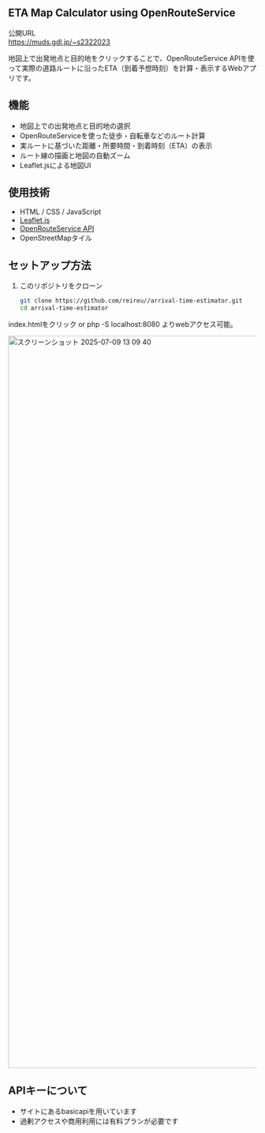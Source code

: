 ## ETA Map Calculator using OpenRouteService

公開URL<br>
https://muds.gdl.jp/~s2322023

地図上で出発地点と目的地をクリックすることで、OpenRouteService APIを使って実際の道路ルートに沿ったETA（到着予想時刻）を計算・表示するWebアプリです。

## 機能

- 地図上での出発地点と目的地の選択
- OpenRouteServiceを使った徒歩・自転車などのルート計算
- 実ルートに基づいた距離・所要時間・到着時刻（ETA）の表示
- ルート線の描画と地図の自動ズーム
- Leaflet.jsによる地図UI


## 使用技術

- HTML / CSS / JavaScript
- [Leaflet.js](https://leafletjs.com/)
- [OpenRouteService API](https://openrouteservice.org/)
- OpenStreetMapタイル

## セットアップ方法

1. このリポジトリをクローン
    ```bash
    git clone https://github.com/reireu//arrival-time-estimator.git
    cd arrival-time-estimator
    ```

index.htmlをクリック or php -S localhost:8080
よりwebアクセス可能。

<img width="1484" alt="スクリーンショット 2025-07-09 13 09 40" src="https://github.com/user-attachments/assets/a031e082-ef04-477c-bf1c-4389edc6b954" />


## APIキーについて

- サイトにあるbasicapiを用いています
- 過剰アクセスや商用利用には有料プランが必要です

